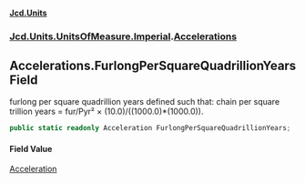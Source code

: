 #### [Jcd.Units](index.md 'index')

### [Jcd.Units.UnitsOfMeasure.Imperial](Jcd.Units.UnitsOfMeasure.Imperial.md 'Jcd.Units.UnitsOfMeasure.Imperial').[Accelerations](Accelerations.md 'Jcd.Units.UnitsOfMeasure.Imperial.Accelerations')

## Accelerations.FurlongPerSquareQuadrillionYears Field

furlong per square quadrillion years defined such that: chain per square trillion years = fur/Pyr² ×
(10.0)/((1000.0)*(1000.0)).

```csharp
public static readonly Acceleration FurlongPerSquareQuadrillionYears;
```

#### Field Value

[Acceleration](Acceleration.md 'Jcd.Units.UnitTypes.Acceleration')